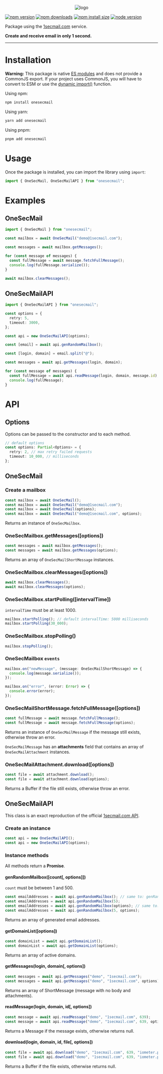 <p align="center">
  <img src="https://i.imgur.com/FJhgTTl.jpg" alt="logo">
</p>

[![npm version][npm-version-badge]][npm-url]
[![npm downloads][npm-downloads-badge]][npm-url]
[![npm install size][npm-install-size-badge]][npm-install-size-url]
[![node version][node-version-badge]][node-version-url]

Package using the [1secmail.com](https://www.1secmail.com) service.

**Create and receive email in only 1 second.**

---

# Installation

**Warning:** This package is native [ES modules](https://developer.mozilla.org/docs/Web/JavaScript/Guide/Modules) and does not provide a CommonJS export. If your project uses CommonJS, you will have to convert to ESM or use the [dynamic import()](https://v8.dev/features/dynamic-import) function.

Using npm:

```bash
npm install onesecmail
```

Using yarn:

```bash
yarn add onesecmail
```

Using pnpm:

```bash
pnpm add onesecmail
```

# Usage

Once the package is installed, you can import the library using `import`:

```ts
import { OneSecMail, OneSecMailAPI } from "onesecmail";
```

# Examples

## OneSecMail

```ts
import { OneSecMail } from "onesecmail";

const mailbox = await OneSecMail("demo@1secmail.com");

const messages = await mailbox.getMessages();

for (const message of messages) {
  const fullMessage = await message.fetchFullMessage();
  console.log(fullMessage.serialize());
}

await mailbox.clearMessages();
```

## OneSecMailAPI

```ts
import { OneSecMailAPI } from "onesecmail";

const options = {
  retry: 5,
  timeout: 3000,
};

const api = new OneSecMailAPI(options);

const [email] = await api.genRandomMailbox();

const [login, domain] = email.split("@");

const messages = await api.getMessages(login, domain);

for (const message of messages) {
  const fullMessage = await api.readMessage(login, domain, message.id);
  console.log(fullMessage);
}
```

# API

## Options

Options can be passed to the constructor and to each method.

```ts
// default options
const options: Partial<Options> = {
  retry: 2, // max retry failed requests
  timeout: 10_000, // milliseconds
};
```

## OneSecMail

### Create a mailbox

```ts
const mailbox = await OneSecMail();
const mailbox = await OneSecMail("demo@1secmail.com");
const mailbox = await OneSecMail(options);
const mailbox = await OneSecMail("demo@1secmail.com", options);
```

Returns an instance of `OneSecMailbox`.

### OneSecMailbox.getMessages([options])

```ts
const messages = await mailbox.getMessages();
const messages = await mailbox.getMessages(options);
```

Returns an array of `OneSecMailShortMessage` instances.

### OneSecMailbox.clearMessages([options])

```ts
await mailbox.clearMessages();
await mailbox.clearMessages(options);
```

### OneSecMailbox.startPolling([intervalTime])

`intervalTime` must be at least 1000.

```ts
mailbox.startPolling(); // default intervalTime: 5000 milliseconds
mailbox.startPolling(30_000);
```

### OneSecMailbox.stopPolling()

```ts
mailbox.stopPolling();
```

### OneSecMailbox `events`

```ts
mailbox.on("newMessage", (message: OneSecMailShortMessage) => {
  console.log(message.serialize());
});
```

```ts
mailbox.on("error", (error: Error) => {
  console.error(error);
});
```

### OneSecMailShortMessage.fetchFullMessage([options])

```ts
const fullMessage = await message.fetchFullMessage();
const fullMessage = await message.fetchFullMessage(options);
```

Returns an instance of `OneSecMailMessage` if the message still exists, otherwise throw an error.

`OneSecMailMessage` has an **attachments** field that contains an array of `OneSecMailAttachment` instances.

### OneSecMailAttachment.download([options])

```ts
const file = await attachment.download();
const file = await attachment.download(options);
```

Returns a Buffer if the file still exists, otherwise throw an error.

## OneSecMailAPI

This class is an exact reproduction of the official [1secmail.com API](https://www.1secmail.com/api).

### Create an instance

```ts
const api = new OneSecMailAPI();
const api = new OneSecMailAPI(options);
```

### Instance methods

All methods return a **Promise**.

#### genRandomMailbox([count[, options]])

`count` must be between 1 and 500.

```ts
const emailAddresses = await api.genRandomMailbox(); // same to: genRandomMailbox(1)
const emailAddresses = await api.genRandomMailbox(5);
const emailAddresses = await api.genRandomMailbox(options); // same to: genRandomMailbox(1, options)
const emailAddresses = await api.genRandomMailbox(5, options);
```

Returns an array of generated email addresses.

#### getDomainList([options])

```ts
const domainList = await api.getDomainList();
const domainList = await api.getDomainList(options);
```

Returns an array of active domains.

#### getMessages(login, domain[, options])

```ts
const messages = await api.getMessages("demo", "1secmail.com");
const messages = await api.getMessages("demo", "1secmail.com", options);
```

Returns an array of ShortMessage (message with no body and attachments).

#### readMessage(login, domain, id[, options])

```ts
const message = await api.readMessage("demo", "1secmail.com", 639);
const message = await api.readMessage("demo", "1secmail.com", 639, options);
```

Returns a Message if the message exists, otherwise returns null.

#### download(login, domain, id, file[, options])

```ts
const file = await api.download("demo", "1secmail.com", 639, "iometer.pdf");
const file = await api.download("demo", "1secmail.com", 639, "iometer.pdf", options);
```

Returns a Buffer if the file exists, otherwise returns null.

[npm-url]: https://www.npmjs.com/package/onesecmail
[npm-version-badge]: https://img.shields.io/npm/v/onesecmail
[npm-downloads-badge]: https://img.shields.io/npm/dt/onesecmail
[npm-install-size-badge]: https://packagephobia.com/badge?p=onesecmail
[npm-install-size-url]: https://packagephobia.com/result?p=onesecmail
[node-version-badge]: https://img.shields.io/node/v/onesecmail
[node-version-url]: https://nodejs.org
